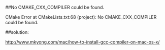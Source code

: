 ##No CMAKE_CXX_COMPILER could be found.

CMake Error at CMakeLists.txt:68 (project):
  No CMAKE_CXX_COMPILER could be found.



##solution:

http://www.mkyong.com/mac/how-to-install-gcc-compiler-on-mac-os-x/